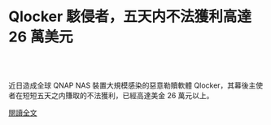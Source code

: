 # Qlocker 駭侵者，五天内不法獲利高達 26 萬美元

<!--more-->
<!--162-->
<br><br/>

近日造成全球 QNAP NAS 裝置大規模感染的惡意勒贖軟體 Qlocker，其幕後主使者在短短五天之内賺取的不法獲利，已經高達美金 26 萬元以上。

[閱讀全文](https://www.twcert.org.tw/tw/cp-104-4664-cb505-1.html)



